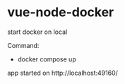 # vue-node-docker

start docker on local

Command:

 - docker compose up

app started on http://localhost:49160/
